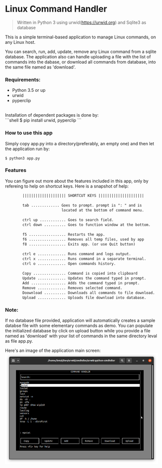 # Linux Command Handler
> Written in Python 3 using urwid(https://urwid.org) and Sqlite3 as database

This is a simple terminal-based application to manage Linux commands, on any Linux host.

You can search, run, add, update, remove any Linux command from a sqlite database.
The application also can handle uploading a file with the list of commands
into the dabase, or download all commands from database, into the same file named as
'download'.


### Requirements:
- Python 3.5 or up 
- urwid
- pyperclip

<br>
Installation of dependent packages is done by:<br>
```shell
$ pip install urwid, pyperclip
```

### How to use this app
Simply copy app.py into a directory(preferably, an empty one) and then let the application run by: <br>
```shell
$ python3 app.py
```

### Features
You can figure out more about the features included in this app, only by refereing to help on  shortcut keys.
Here is a snapshot of help:

            |||||||||||||||||||| SHORTCUT KEYS |||||||||||||||||||||

            tab ............. Goes to prompt. prompt is ": " and is
                              located at the bottom of command menu.

            ctrl up ............ Goes to search field.
            ctrl down .......... Goes to function window at the bottom.

            f5 ................. Restarts the app.
            f6 ................. Removes all temp files, used by app
            f8 ................. Exits app. (or use Quit button)
            
            ctrl e ............. Runs command and logs output.
            ctrl x ............. Runs command in a separate terminal.
            ctrl o ............. Open commands history.

            Copy ............... Command is copied into clipboard
            Update ............. Updates the command typed in prompt.
            Add ................ Adds the command typed in prompt.
            Remove ............. Removes selected command.
            Doownload .......... Downloads all commands to file download.
            Upload ............. Uploads file download into database.




### Note:
If no database file provided, application will automatically creates a sample databse file with some elementary commands as demo. 
You can populate the initialized database by click on upload button while you provide a file named as 'download' with your list of commands in the same directory leval as file app.py.

Here's an image of the application main screen:
![urwid-python-cmdhdler](screenshot.png)

